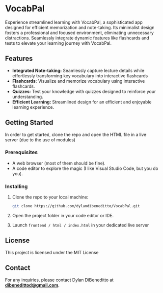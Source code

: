 # VocabPal 

Experience streamlined learning with VocabPal, a sophisticated app designed for efficient memorization and note-taking. Its minimalist design fosters a professional and focused environment, eliminating unnecessary distractions. Seamlessly integrate dynamic features like flashcards and tests to elevate your learning journey with VocabPal.

## Features 

- **Integrated Note-taking:** Seamlessly capture lecture details while effortlessly transforming key vocabulary into interactive flashcards
- **Flashcards:** Visualize and memorize vocabulary using interactive flashcards.
- **Quizzes:** Test your knowledge with quizzes designed to reinforce your understanding.
- **Efficient Learning:** Streamlined design for an efficient and enjoyable learning experience.

## Getting Started 

In order to get started, clone the repo and open the HTML file in a live server (due to the use of modules)

### Prerequisites

- A web browser (most of them should be fine).
- A code editor to explore the magic (I like Visual Studio Code, but you do you).

### Installing

1. Clone the repo to your local machine:

    ```bash
    git clone https://github.com/dylandibeneditto/VocabPal.git
    ```

2. Open the project folder in your code editor or IDE.

3. Launch `frontend / html / index.html` in your dedicated live server

## License 

This project is licensed under the MIT License

## Contact 

For any inquiries, please contact Dylan DiBeneditto at **dibenedittod@gmail.com**.

